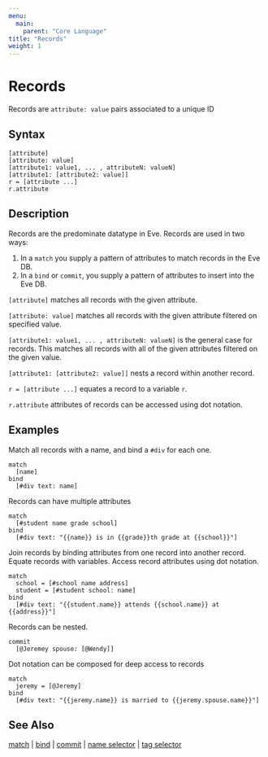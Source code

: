 ```yaml
---
menu:
  main:
    parent: "Core Language"
title: "Records"
weight: 1
---
```


# Records

Records are `attribute: value` pairs associated to a unique ID

## Syntax

```eve
[attribute]
[attribute: value]
[attribute1: value1, ... , attributeN: valueN]
[attribute1: [attribute2: value]]
r = [attribute ...]
r.attribute
```

## Description

Records are the predominate datatype in Eve. Records are used in two ways:

1. In a `match` you supply a pattern of attributes to match records in the Eve DB.
2. In a `bind` or `commit`, you supply a pattern of attributes to insert into the Eve DB.

`[attribute]` matches all records with the given attribute.

`[attribute: value]` matches all records with the given attribute filtered on specified value.

`[attribute1: value1, ... , attributeN: valueN]` is the general case for records. This matches all records with all of the given attributes filtered on the given value.

`[attribute1: [attribute2: value]]` nests a record within another record.

`r = [attribute ...]` equates a record to a variable `r`.

`r.attribute` attributes of records can be accessed using dot notation.

## Examples

Match all records with a name, and bind a `#div` for each one.

```eve
match
  [name]
bind
  [#div text: name]
```

Records can have multiple attributes

```eve
match
  [#student name grade school]
bind
  [#div text: "{{name}} is in {{grade}}th grade at {{school}}"]
```

Join records by binding attributes from one record into another record. Equate records with variables. Access record attributes using dot notation. 

```eve
match
  school = [#school name address]
  student = [#student school: name]
bind
  [#div text: "{{student.name}} attends {{school.name}} at {{address}}"]
```

Records can be nested.

```eve
commit
  [@Jeremey spouse: [@Wendy]]
```

Dot notation can be composed for deep access to records

```eve
match
  jeremy = [@Jeremy]
bind
  [#div text: "{{jeremy.name}} is married to {{jeremy.spouse.name}}"]
```

## See Also

[match](../match) | [bind](../bind) | [commit](../commit) | [name selector](../names) | [tag selector](../tags)